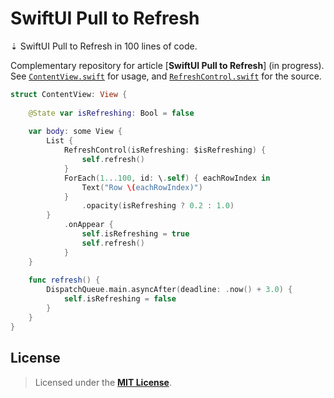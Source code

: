 # SwiftUI Pull to Refresh
⇣ SwiftUI Pull to Refresh in 100 lines of code.


Complementary repository for article [**SwiftUI Pull to Refresh**] (in progress). See [`ContentView.swift`] for usage, and [`RefreshControl.swift`] for the source.

```Swift
struct ContentView: View {
    
    @State var isRefreshing: Bool = false
    
    var body: some View {
        List {
            RefreshControl(isRefreshing: $isRefreshing) {
                self.refresh()
            }
            ForEach(1...100, id: \.self) { eachRowIndex in
                Text("Row \(eachRowIndex)")
            }
                .opacity(isRefreshing ? 0.2 : 1.0)
        }
            .onAppear {
                self.isRefreshing = true
                self.refresh()
            }
    }
    
    func refresh() {
        DispatchQueue.main.asyncAfter(deadline: .now() + 3.0) {
            self.isRefreshing = false
        }
    }
}
```


## License

> Licensed under the [**MIT License**](https://en.wikipedia.org/wiki/MIT_License).

[`ContentView.swift`]: SwiftUI_Pull_to_Refresh/Views/ContentView.swift
[`RefreshControl.swift`]: SwiftUI_Pull_to_Refresh/Views/RefreshControl.swift

